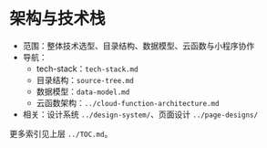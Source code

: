 # 架构与技术栈

- 范围：整体技术选型、目录结构、数据模型、云函数与小程序协作
- 导航：
  - tech-stack：`tech-stack.md`
  - 目录结构：`source-tree.md`
  - 数据模型：`data-model.md`
  - 云函数架构：`../cloud-function-architecture.md`
- 相关：设计系统 `../design-system/`、页面设计 `../page-designs/`

更多索引见上层 `../TOC.md`。

